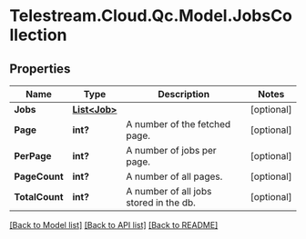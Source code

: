 # Telestream.Cloud.Qc.Model.JobsCollection
## Properties

Name | Type | Description | Notes
------------ | ------------- | ------------- | -------------
**Jobs** | [**List&lt;Job&gt;**](Job.md) |  | [optional] 
**Page** | **int?** | A number of the fetched page. | [optional] 
**PerPage** | **int?** | A number of jobs per page. | [optional] 
**PageCount** | **int?** | A number of all pages. | [optional] 
**TotalCount** | **int?** | A number of all jobs stored in the db. | [optional] 

[[Back to Model list]](../README.md#documentation-for-models) [[Back to API list]](../README.md#documentation-for-api-endpoints) [[Back to README]](../README.md)

